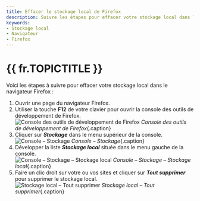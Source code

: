 ```yaml
---
title: Effacer le stockage local de Firefox
description: Suivre les étapes pour effacer votre stockage local dans le navigateur Firefox.
keywords:
- Stockage local
- Navigateur
- Firefox
---
```

# {{ fr.TOPICTITLE }} 
Voici les étapes à suivre pour effacer votre stockage local dans le navigateur Firefox :  

1. Ouvrir une page du navigateur Firefox.  
1. Utiliser la touche **F12** de votre clavier pour ouvrir la console des outils de développement de Firefox.  
![Console des outils de développement de Firefox](/img/fr/kb/KB2054.png) 
*Console des outils de développement de Firefox*{.caption}
1. Cliquer sur ***Stockage*** dans le menu supérieur de la console.  
![Console – Stockage](/img/fr/kb/KB2055.png) 
*Console – Stockage*{.caption}
1. Développer la liste ***Stockage local*** située dans le menu gauche de la console.  
![Console – Stockage – Stockage local](/img/fr/kb/KB2056.png) 
*Console – Stockage – Stockage local*{.caption}
1. Faire un clic droit sur votre ou vos sites et cliquer sur ***Tout supprimer*** pour supprimer le stockage local.  
![Stockage local – Tout supprimer](/img/fr/kb/KB2057.png) 
*Stockage local – Tout supprimer*{.caption}

